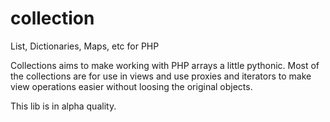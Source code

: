 collection
==========

List, Dictionaries, Maps, etc for PHP

Collections aims to make working with PHP arrays a little pythonic. Most of the collections are for use
in views and use proxies and iterators to make view operations easier without loosing the original objects.

This lib is in alpha quality.
